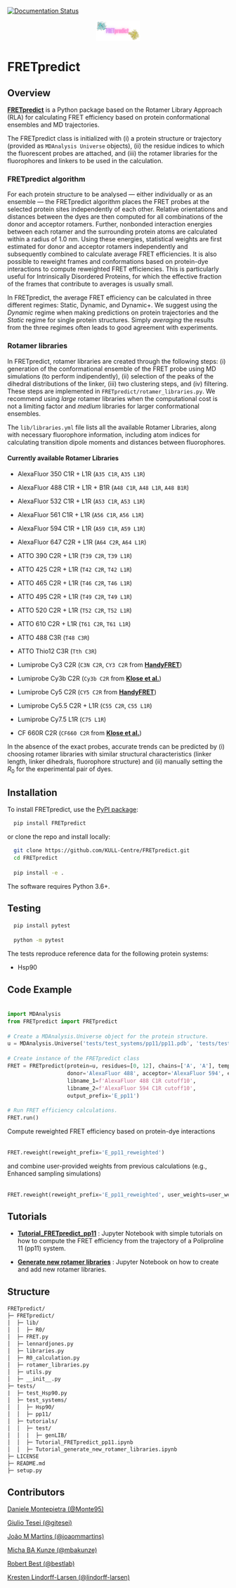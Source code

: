 [![Documentation Status](https://readthedocs.org/projects/fretpredict/badge/?version=latest)](https://fretpredict.readthedocs.io/en/latest/?badge=latest)

<p align="center">
  <img src="FRETpredict_logo.png" width="100" />
</p>

FRETpredict
===========

Overview
--------

__[FRETpredict](https://doi.org/10.1101/2023.01.27.525885)__ is a Python package based on the Rotamer Library Approach (RLA) for calculating FRET efficiency based on protein conformational ensembles and MD trajectories.

The FRETpredict class is initialized with (i) a protein structure or trajectory (provided as `MDAnalysis Universe` objects), (ii) the residue indices to which the fluorescent probes are attached, and (iii) the rotamer libraries for the fluorophores and linkers to be used in the calculation.

### FRETpredict algorithm

For each protein structure to be analysed — either individually or as an ensemble — the FRETpredict algorithm places the FRET probes at the selected protein sites independently of each other. Relative orientations and distances between the dyes are then computed for all combinations of the donor and acceptor rotamers. Further, nonbonded interaction energies between each rotamer and the surrounding protein atoms are calculated within a radius of 1.0 nm. Using these energies, statistical weights are first estimated for donor and acceptor rotamers independently and subsequently combined to calculate average FRET efficiencies. It is also possible to reweight frames and conformations based on protein-dye interactions to compute reweighted FRET efficiencies. This is particularly useful for Intrinsically Disordered Proteins, for which the effective fraction of the frames that contribute to averages is usually small.

In FRETpredict, the average FRET efficiency can be calculated in three different regimes: Static, Dynamic, and Dynamic+. We suggest using the _Dynamic_ regime when making predictions on protein trajectories and the _Static_ regime for single protein structures. Simply _averaging_ the results from the three regimes often leads to good agreement with experiments.


### Rotamer libraries
In FRETpredict, rotamer libraries are created through the following steps: (i) generation of the conformational ensemble of the FRET probe using MD simulations (to perform indipendently), (ii) selection of the peaks of the dihedral distributions of the linker, (iii) two clustering steps, and (iv) filtering. These steps are implemented in `FRETpredict/rotamer_libraries.py`. We recommend using _large_ rotamer libraries when the computational cost is not a limiting factor and _medium_ libraries for larger conformational ensembles.

The `lib/libraries.yml` file lists all the available Rotamer Libraries, along with necessary fluorophore information, including atom indices for calculating transition dipole moments and distances between fluorophores.

#### Currently available Rotamer Libraries
- AlexaFluor 350 C1R + L1R (`A35 C1R`, `A35 L1R`)
- AlexaFluor 488 C1R + L1R + B1R (`A48 C1R`, `A48 L1R`, `A48 B1R`)
- AlexaFluor 532 C1R + L1R (`A53 C1R`, `A53 L1R`)
- AlexaFluor 561 C1R + L1R (`A56 C1R`, `A56 L1R`)
- AlexaFluor 594 C1R + L1R (`A59 C1R`, `A59 L1R`)
- AlexaFluor 647 C2R + L1R (`A64 C2R`, `A64 L1R`)

- ATTO 390 C2R + L1R (`T39 C2R`, `T39 L1R`)
- ATTO 425 C2R + L1R (`T42 C2R`, `T42 L1R`)
- ATTO 465 C2R + L1R (`T46 C2R`, `T46 L1R`)
- ATTO 495 C2R + L1R (`T49 C2R`, `T49 L1R`)
- ATTO 520 C2R + L1R (`T52 C2R`, `T52 L1R`)
- ATTO 610 C2R + L1R (`T61 C2R`, `T61 L1R`)
- ATTO 488 C3R (`T48 C3R`)
- ATTO Thio12 C3R (`Tth C3R`)

- Lumiprobe Cy3 C2R (`C3N C2R`, `CY3 C2R` from __[HandyFRET](https://karri.anu.edu.au/handy/rl.html)__)
- Lumiprobe Cy3b C2R (`Cy3b C2R` from __[Klose et al.](https://doi.org/10.1016/j.bpj.2021.09.021)__)
- Lumiprobe Cy5 C2R (`CY5 C2R` from __[HandyFRET](https://karri.anu.edu.au/handy/rl.html)__)
- Lumiprobe Cy5.5 C2R + L1R (`C55 C2R`, `C55 L1R`)
- Lumiprobe Cy7.5 L1R (`C75 L1R`)

- CF 660R C2R (`CF660 C2R` from __[Klose et al.](https://doi.org/10.1016/j.bpj.2021.09.021)__)

In the absence of the exact probes, accurate trends can be predicted by (i) choosing rotamer libraries with similar structural characteristics (linker length, linker dihedrals, fluorophore structure) and (ii) manually setting the $R_0$ for the experimental pair of dyes.

Installation
------------

To install FRETpredict, use the [PyPI package](https://pypi.org/project/FRETpredict):

```bash
  pip install FRETpredict
```

or clone the repo and install locally:

```bash
  git clone https://github.com/KULL-Centre/FRETpredict.git
  cd FRETpredict

  pip install -e . 
```

The software requires Python 3.6+.

Testing
-------

```bash
  pip install pytest

  python -m pytest
```
The tests reproduce reference data for the following protein systems:
- Hsp90

Code Example
------------

```python

import MDAnalysis
from FRETpredict import FRETpredict

# Create a MDAnalysis.Universe object for the protein structure.
u = MDAnalysis.Universe('tests/test_systems/pp11/pp11.pdb', 'tests/test_systems/pp11/pp11.xtc')

# Create instance of the FRETpredict class
FRET = FRETpredict(protein=u, residues=[0, 12], chains=['A', 'A'], temperature=298, 
                   donor='AlexaFluor 488', acceptor='AlexaFluor 594', electrostatic=True,
                   libname_1=f'AlexaFluor 488 C1R cutoff10',
                   libname_2=f'AlexaFluor 594 C1R cutoff10',  
                   output_prefix='E_pp11')

# Run FRET efficiency calculations.
FRET.run()

```
Compute reweighted FRET efficiency based on protein-dye interactions

```python

FRET.reweight(reweight_prefix='E_pp11_reweighted')

```
and combine user-provided weights from previous calculations (e.g., Enhanced sampling simulations)

```python

FRET.reweight(reweight_prefix='E_pp11_reweighted', user_weights=user_weights_pp11)

```

Tutorials
---------

- __[Tutorial_FRETpredict_pp11](https://github.com/Monte95/FRETpredict/blob/62ee39e82e82691a237da8e927d686378aff5fb1/tests/tutorials/Tutorial_FRETpredict_pp11.ipynb)__ : Jupyter Notebook with simple tutorials on how to compute the FRET efficiency from the trajectory of a Poliproline 11 (pp11) system.

- __[Generate new rotamer libraries](https://github.com/Monte95/FRETpredict/blob/eef8bf0d219109ada605e943ecc4b1aa9dde86df/tests/tutorials/Tutorial_generate_new_rotamer_libraries.ipynb)__ : Jupyter Notebook on how to create and add new rotamer libraries.


Structure
---------
```
FRETpredict/
├─ FRETpredict/
│  ├─ lib/
│  │  ├─ R0/
│  ├─ FRET.py
│  ├─ lennardjones.py
│  ├─ libraries.py
│  ├─ R0_calculation.py
│  ├─ rotamer_libraries.py
│  ├─ utils.py
│  ├─ __init__.py
├─ tests/
|  ├─ test_Hsp90.py
│  ├─ test_systems/
│  │  ├─ Hsp90/
│  │  ├─ pp11/
│  ├─ tutorials/
│  │  ├─ test/
│  │  |  ├─ genLIB/
│  │  ├─ Tutorial_FRETpredict_pp11.ipynb
│  │  ├─ Tutorial_generate_new_rotamer_libraries.ipynb
├─ LICENSE
├─ README.md
├─ setup.py
```

Contributors
-------------

[Daniele Montepietra (@Monte95)](https://github.com/Monte95)

[Giulio Tesei (@gitesei)](https://github.com/gitesei)

[João M Martins (@joaommartins)](https://github.com/joaommartins)

[Micha BA Kunze (@mbakunze)](https://github.com/mbakunze)

[Robert Best (@bestlab)](https://github.com/bestlab)

[Kresten Lindorff-Larsen (@lindorff-larsen)](https://github.com/lindorff-larsen)
